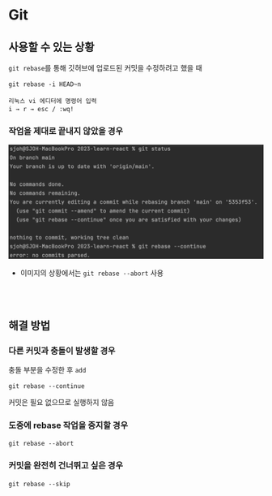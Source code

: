 # Git

## 사용할 수 있는 상황

`git rebase`를 통해 깃허브에 업로드된 커밋을 수정하려고 했을 때 

```
git rebase -i HEAD~n

리눅스 vi 에디터에 명령어 입력
i → r → esc / :wq!
```

### 작업을 제대로 끝내지 않았을 경우

![](../Images/git_rebase오류.png)

* 이미지의 상황에서는 `git rebase --abort` 사용 

<br><br>

## 해결 방법

### 다른 커밋과 충돌이 발생할 경우   

충돌 부분을 수정한 후 `add`

```
git rebase --continue
```

커밋은 필요 없으므로 실행하지 않음  

### 도중에 rebase 작업을 중지할 경우  

```
git rebase --abort
```

### 커밋을 완전히 건너뛰고 싶은 경우 

```
git rebase --skip
``` 
